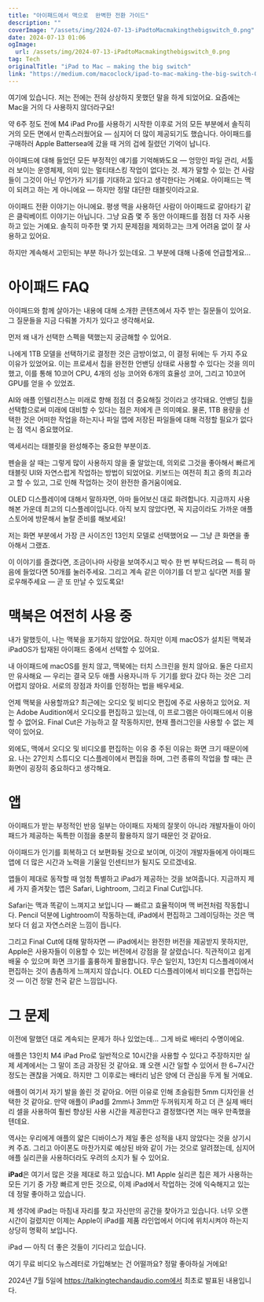 ```yaml
---
title: "아이패드에서 맥으로  완벽한 전환 가이드"
description: ""
coverImage: "/assets/img/2024-07-13-iPadtoMacmakingthebigswitch_0.png"
date: 2024-07-13 01:06
ogImage: 
  url: /assets/img/2024-07-13-iPadtoMacmakingthebigswitch_0.png
tag: Tech
originalTitle: "iPad to Mac — making the big switch"
link: "https://medium.com/macoclock/ipad-to-mac-making-the-big-switch-0c635615cf82"
---
```



여기에 있습니다. 저는 전에는 전혀 상상하지 못했던 말을 하게 되었어요. 요즘에는 Mac을 거의 다 사용하지 않더라구요!

약 6주 정도 전에 M4 iPad Pro를 사용하기 시작한 이후로 거의 모든 부분에서 솔직히 거의 모든 면에서 만족스러웠어요 — 심지어 더 많이 제공되기도 했습니다. 아이패드를 구매하러 Apple Battersea에 갔을 때 거의 겁에 질렸던 기억이 납니다.

아이패드에 대해 들었던 모든 부정적인 얘기를 기억해봐도요 — 엉망인 파일 관리, 서툴러 보이는 운영체제, 의미 있는 멀티태스킹 작업이 없다는 것. 제가 말할 수 있는 건 사람들이 그것이 아닌 무언가가 되기를 기대하고 있다고 생각한다는 거예요. 아이패드는 맥이 되려고 하는 게 아니에요 — 하지만 정말 대단한 태블릿이라고요.

<div class="content-ad"></div>

아이패드 전환 이야기는 아니에요. 평생 맥을 사용하던 사람이 아이패드로 갈아타기 같은 클릭베이트 이야기는 아닙니다. 그냥 요즘 몇 주 동안 아이패드를 점점 더 자주 사용하고 있는 거예요. 솔직히 마주한 몇 가지 문제점을 제외하고는 크게 어려움 없이 잘 사용하고 있어요.

하지만 계속해서 고민되는 부분 하나가 있는데요. 그 부분에 대해 나중에 언급할게요...

# 아이패드 FAQ

아이패드와 함께 살아가는 내용에 대해 소개한 콘텐츠에서 자주 받는 질문들이 있어요. 그 질문들을 지금 다뤄볼 가치가 있다고 생각해서요.

<div class="content-ad"></div>

먼저 왜 내가 선택한 스펙을 택했는지 궁금해할 수 있어요.

나에게 1TB 모델을 선택하기로 결정한 것은 금방이었고, 이 결정 뒤에는 두 가지 주요 이유가 있었어요. 이는 프로세서 칩을 완전한 언밴딩 상태로 사용할 수 있다는 것을 의미했고, 이를 통해 10코어 CPU, 4개의 성능 코어와 6개의 효율성 코어, 그리고 10코어 GPU를 얻을 수 있었죠.

AI와 애플 인텔리전스는 미래로 향해 점점 더 중요해질 것이라고 생각돼요. 언밴딩 칩을 선택함으로써 미래에 대비할 수 있다는 점은 저에게 큰 의미예요. 물론, 1TB 용량을 선택한 것은 어떠한 작업을 하는지나 파일 앱에 저장된 파일들에 대해 걱정할 필요가 없다는 점 역시 중요했어요.

액세서리는 태블릿을 완성해주는 중요한 부분이죠.

<div class="content-ad"></div>

펜슬을 살 때는 그렇게 많이 사용하지 않을 줄 알았는데, 의외로 그것을 좋아해서 빠르게 태블릿 UI와 자연스럽게 작업하는 방법이 되었어요. 키보드는 여전히 최고 중의 최고라고 할 수 있고, 그로 인해 작업하는 것이 완전한 즐거움이에요.

OLED 디스플레이에 대해서 말하자면, 아마 들어보신 대로 화려합니다. 지금까지 사용해본 가운데 최고의 디스플레이입니다. 아직 보지 않았다면, 꼭 지금이라도 가까운 애플 스토어에 방문해서 놀랄 준비를 해보세요!

저는 화면 부분에서 가장 큰 사이즈인 13인치 모델로 선택했어요 — 그냥 큰 화면을 좋아해서 그랬죠.

이 이야기를 즐겼다면, 조금이나마 사랑을 보여주시고 박수 한 번 부탁드려요 — 특히 마음에 들었다면 50개를 눌러주세요. 그리고 계속 같은 이야기를 더 받고 싶다면 저를 팔로우해주세요 — 곧 또 만날 수 있도록요!

<div class="content-ad"></div>

# 맥북은 여전히 사용 중

내가 말했듯이, 나는 맥북을 포기하지 않았어요. 하지만 이제 macOS가 설치된 맥북과 iPadOS가 탑재된 아이패드 중에서 선택할 수 있어요. 

내 아이패드에 macOS를 원치 않고, 맥북에는 터치 스크린을 원치 않아요. 둘은 다르지만 유사해요 — 우리는 결국 모두 애플 사용자니까 두 기기를 왔다 갔다 하는 것은 그리 어렵지 않아요. 서로의 장점과 차이를 인정하는 법을 배우세요.

언제 맥북을 사용할까요? 최근에는 오디오 및 비디오 편집에 주로 사용하고 있어요. 저는 Adobe Audition에서 오디오를 편집하고 있는데, 이 프로그램은 아이패드에서 이용할 수 없어요. Final Cut은 가능하고 잘 작동하지만, 현재 플러그인을 사용할 수 없는 제약이 있어요.

<div class="content-ad"></div>

외에도, 맥에서 오디오 및 비디오를 편집하는 이유 중 주된 이유는 화면 크기 때문이에요. 나는 27인치 스튜디오 디스플레이에서 편집을 하며, 그런 종류의 작업을 할 때는 큰 화면이 굉장히 중요하다고 생각해요.

# 앱

아이패드가 받는 부정적인 반응 일부는 아이패드 자체의 잘못이 아니라 개발자들이 아이패드가 제공하는 독특한 이점을 충분히 활용하지 않기 때문인 것 같아요.

아이패드가 인기를 회복하고 더 보편화될 것으로 보이며, 이것이 개발자들에게 아이패드 앱에 더 많은 시간과 노력을 기울일 인센티브가 될지도 모르겠네요.

<div class="content-ad"></div>

앱들이 제대로 동작할 때 엄청 특별하고 iPad가 제공하는 것을 보여줍니다. 지금까지 제 세 가지 즐겨찾는 앱은 Safari, Lightroom, 그리고 Final Cut입니다.

Safari는 맥과 똑같이 느껴지고 보입니다 — 빠르고 효율적이며 맥 버전처럼 작동합니다. Pencil 덕분에 Lightroom이 작동하는데, iPad에서 편집하고 그레이딩하는 것은 맥보다 더 쉽고 자연스러운 느낌이 듭니다.

그리고 Final Cut에 대해 말하자면 — iPad에서는 완전한 버전을 제공받지 못하지만, Apple은 사용자들이 이용할 수 있는 버전에서 강점을 잘 살렸습니다. 직관적이고 쉽게 배울 수 있으며 화면 크기를 훌륭하게 활용합니다. 무슨 일인지, 13인치 디스플레이에서 편집하는 것이 촘촘하게 느껴지지 않습니다. OLED 디스플레이에서 비디오를 편집하는 것 — 이건 정말 천국 같은 느낌입니다.

# 그 문제

<div class="content-ad"></div>

이전에 말했던 대로 계속되는 문제가 하나 있었는데... 그게 바로 배터리 수명이에요.

애플은 13인치 M4 iPad Pro로 일반적으로 10시간을 사용할 수 있다고 주장하지만 실제 세계에서는 그 말이 조금 과장된 것 같아요. 꽤 오랜 시간 일할 수 있어서 한 6~7시간 정도는 괜찮을 거예요. 하지만 그 이후로는 배터리 남은 양에 더 관심을 두게 될 거예요.

애플이 여기서 자기 발을 쏠린 것 같아요. 어떤 이유로 인해 초슬림한 5mm 디자인을 선택한 것 같아요. 만약 애플이 iPad를 2mm나 3mm만 두꺼워지게 하고 더 큰 실제 배터리 셀을 사용하여 훨씬 향상된 사용 시간을 제공한다고 결정했다면 저는 매우 만족했을 텐데요.

역사는 우리에게 애플의 얇은 디바이스가 제일 좋은 성적을 내지 않았다는 것을 상기시켜 주죠. 그리고 아이폰도 마찬가지로 예상된 바와 같이 가는 것으로 알려졌는데, 심지어 애플 실리콘을 사용하더라도 우려의 소지가 될 수 있어요.

<div class="content-ad"></div>

**iPad**은 여기서 많은 것을 제대로 하고 있습니다. M1 Apple 실리콘 칩은 제가 사용하는 모든 기기 중 가장 빠르게 만든 것으로, 이제 iPad에서 작업하는 것에 익숙해지고 있는데 정말 좋아하고 있습니다.

제 생각에 iPad는 마침내 자리를 찾고 자신만의 공간을 찾아가고 있습니다. 너무 오랜 시간이 걸렸지만 이제는 Apple이 iPad를 제품 라인업에서 어디에 위치시켜야 하는지 상당히 명확히 보입니다.

iPad — 아직 더 좋은 것들이 기다리고 있습니다.

여기 무료 비디오 뉴스레터로 가입해보는 건 어떨까요? 정말 좋아하실 거에요!

<div class="content-ad"></div>

2024년 7월 5일에 https://talkingtechandaudio.com에서 최초로 발표된 내용입니다.